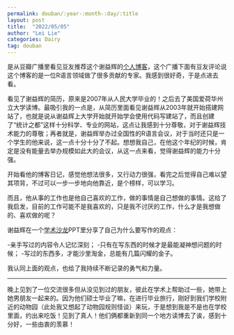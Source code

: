 ```yaml
---
permalink: douban/:year-:month-:day/:title
layout: post
title:  "2022/05/05"
author: "Lei Lie"
categories: Dairy
tag: douban
---
```


是从豆瓣广播里看见豆友推荐这个谢益辉的[个人博客](https://yihui.org/)，这个广播下面有豆友评论说这个博客的是一位R语言领域做了很多贡献的专家。我感到很好奇，于是点进去看。

看见了谢益辉的简历，原来是2007年从人民大学毕业的！之后去了美国爱荷华州立大学读博。最吸引我的一点是，从简历里面看见谢益辉从2003年就开始搭建网站了，也就是说从谢益辉上大学开始就开始学会使用代码写建站了，而且创建了“统计之都”这样十分科学、专业的网站，这点让我感到十分尊敬，对于谢益辉技术能力的尊敬；再者就是，谢益辉举办过全国性的R语言会议，对于当时还只是一个学生的他来说，这一点十分十分了不起。想想我自己，在他这个年纪的时候，肯定是没有能量去举办规模如此大的会议，从这一点来看，觉得谢益辉的能力十分强。

开始看他的博客日记，感觉他想法很多，又行动力很强，看完之后觉得自己难以望其项背，不过可以一步一步地向他靠近，是个榜样，可以学习。

而且，他从事的工作也是他自己喜欢的工作，做的事情是自己想做的事情。这给了我启发，目前的工作可能不是我喜欢的，只是我不讨厌的工作，什么才是我想做的、喜欢做的呢？

谢益辉在一个[学术沙龙](https://slides.yihui.org/2017-blogdown-CGM-Yihui-Xie.html#15)PPT里分享了自己为什么要写作的观点：

-亲手写过的内容令人记忆深刻；
-只有在写东西的时候才是最能凝神想问题的时候；
-写过的东西多，才能沙里淘金，总能有几篇闪耀的金子。

我认同上面的观点，也给了我持续不断记录的勇气和力量。

---

晚上见到了一位交流很多但从没见到过的朋友，彼此在学术上帮助过一些，她带上她男朋友一起来的。因为他们硕士毕业了嘛，在进行毕业旅行，刚好到我们学校附近的动物园（此处我又想起了动物园规则怪谈）来玩，于是想到我是不是也在学校里面，约出来吃饭！见到了真人！他们俩都重新到同一个地方读博去了诶，感到十分好，一些由衷的羡慕！